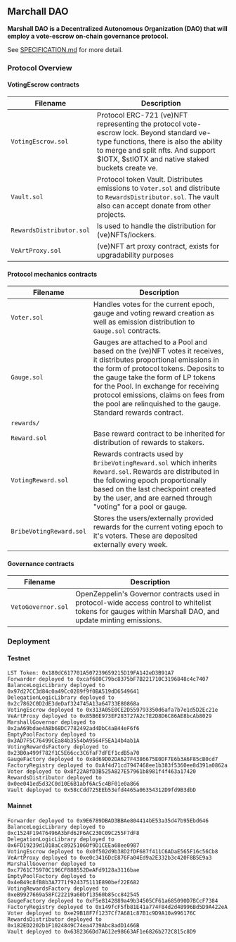 ## Marchall DAO

**Marshall DAO is a Decentralized Autonomous Organization (DAO) that will employ a vote-escrow on-chain governance protocol.**

See [SPECIFICATION.md](./SPECIFICATION.md) for more detail.

### Protocol Overview

#### VotingEscrow contracts

| Filename | Description |
| --- | --- |
| `VotingEscrow.sol` | Protocol ERC-721 (ve)NFT representing the protocol vote-escrow lock. Beyond standard ve-type functions, there is also the ability to merge and split nfts. And support $IOTX, $stIOTX and native staked buckets create ve. |
| `Vault.sol` | Protocol token Vault. Distributes emissions to `Voter.sol` and distribute to `RewardsDistributor.sol`. The vault also can accept donate from other projects. |
| `RewardsDistributor.sol` | Is used to handle the distribution for (ve)NFTs/lockers. |
| `VeArtProxy.sol` | (ve)NFT art proxy contract, exists for upgradability purposes |

#### Protocol mechanics contracts

| Filename | Description |
| --- | --- |
| `Voter.sol` | Handles votes for the current epoch, gauge and voting reward creation as well as emission distribution to `Gauge.sol` contracts. |
| `Gauge.sol` | Gauges are attached to a Pool and based on the (ve)NFT votes it receives, it distributes proportional emissions in the form of protocol tokens. Deposits to the gauge take the form of LP tokens for the Pool. In exchange for receiving protocol emissions, claims on fees from the pool are relinquished to the gauge. Standard rewards contract. |
| `rewards/` | |
| `Reward.sol` | Base reward contract to be inherited for distribution of rewards to stakers.
| `VotingReward.sol` | Rewards contracts used by `BribeVotingReward.sol` which inherits `Reward.sol`. Rewards are distributed in the following epoch proportionally based on the last checkpoint created by the user, and are earned through "voting" for a pool or gauge. |
| `BribeVotingReward.sol` | Stores the users/externally provided rewards for the current voting epoch to it's voters. These are deposited externally every week. |

#### Governance contracts

| Filename | Description |
| --- | --- |
| `VetoGovernor.sol` | OpenZeppelin's Governor contracts used in protocol-wide access control to whitelist tokens for gauges within Marshall DAO, and update minting emissions. |

### Deployment

#### Testnet

```
LST Token: 0x180dC617701A507239659215D19FA142eD3B91A7
Forwarder deployed to 0xcaf680C79bc8375bF7B221710C3196848c4c7407
BalanceLogicLibrary deployed to 0x97d27CC3d84c0a49Cc0289f9f0BA519dD6549641
DelegationLogicLibrary deployed to 0x2c7862C0D2dE3deDaf324745A13a64733E80868a
VotingEscrow deployed to 0x313A05E0CE2D559793350d6afa7b7e1d5D2Ec21e
VeArtProxy deployed to 0x85B6E973EF283727A2c7E2D8D6C86AE8bcAb8029
MarshallGovernor deployed to 0x2aA69bdae4A8b68DC7782492ad4DbC4aB44eF6f6
EmptyPoolFactory deployed to 0x3AD7F5C76499CEa84b3554bA9564F5EA14b4ab1A
VotingRewardsFactory deployed to 0x23B0a499f782f1C5E66cc3C6faF7dFEf1cdB5a70
GaugeFactory deployed to 0x8d69D02DA627F4386675E0DF7E6b3A6F85cB0cd7
FactoryRegistry deployed to 0xAf4d71cd7947468ee1b383f5360ee8d391a0862a
Voter deployed to 0x8f22A8fD3B525A827E57961b8981f4f463a17420
RewardsDistributor deployed to 0x0ee041ed5d32C0d10E6B1abf6Ac5c4BF01e0a866
Vault deployed to 0x58cCdd725EEb53efd4465a06354312D9fd9B3dbD
```

#### Mainnet

```
Forwarder deployed to 0x9E6789DBAD3BBAe804414bE53a35d47b95Ebd646
BalanceLogicLibrary deployed to 0xc1524F19476496A3bFd62F6AC230C09C255F7dF8
DelegationLogicLibrary deployed to 0x6FD19239d1018aCc89251060f9D1CEEa68ee0987
VotingEscrow deployed to 0x0f502d9b38D2fDF687f411C6ADaE565F16c56Cb8
VeArtProxy deployed to 0xe0c3416DcE876Fa04Ed9a2E332b3c420F8B5E9a3
MarshallGovernor deployed to 0xc7761C75970C196CF888552DeAFd9128a3116bae
EmptyPoolFactory deployed to 0x4eB49c8fB8b3A7771f924375111E890bef22E682
VotingRewardsFactory deployed to 0xeB9927669a58FC22219a60bf13560b85cc842545
GaugeFactory deployed to 0xF5e8142889a49b34505CF61a685090D7BCcF7384
FactoryRegistry deployed to 0x149fcF5fb81E41a774F84d2d48996Bd5D9A422eA
Voter deployed to 0xe29B18F7f1237Cf7A681c87B1c9D9A10a996176C
RewardsDistributor deployed to 0x182ED2202b1F1024849C74ea4739Abc8adD1466B
Vault deployed to 0x6382366Dd7A612e98663AF1e6826b272C815c8D9
```
